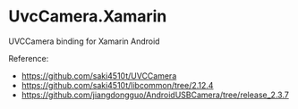 # UvcCamera.Xamarin

UVCCamera binding for Xamarin Android

Reference:
- https://github.com/saki4510t/UVCCamera
- https://github.com/saki4510t/libcommon/tree/2.12.4
- https://github.com/jiangdongguo/AndroidUSBCamera/tree/release_2.3.7